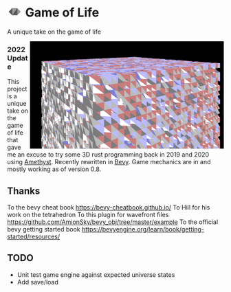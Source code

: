 # <img src="./assets/hills-tetrahedron.svg" height="25" /> Game of Life
A unique take on the game of life

<img align="right" src="./assets/screen-capture-2022-08-06.png" height="250" />

### 2022 Update
This project is a unique take on the game of life that gave me an excuse to try some 3D rust programming back in 2019 and 2020 using [Amethyst](https://github.com/amethyst/amethyst). Recently rewritten in [Bevy](https://github.com/bevyengine/bevy). Game mechanics are in and mostly working as of version 0.8.

## Thanks
To the bevy cheat book https://bevy-cheatbook.github.io/
To Hill for his work on the tetrahedron
To this plugin for wavefront files https://github.com/AmionSky/bevy_obj/tree/master/example
To the official bevy getting started book https://bevyengine.org/learn/book/getting-started/resources/

## TODO
 - Unit test game engine against expected universe states
 - Add save/load
 